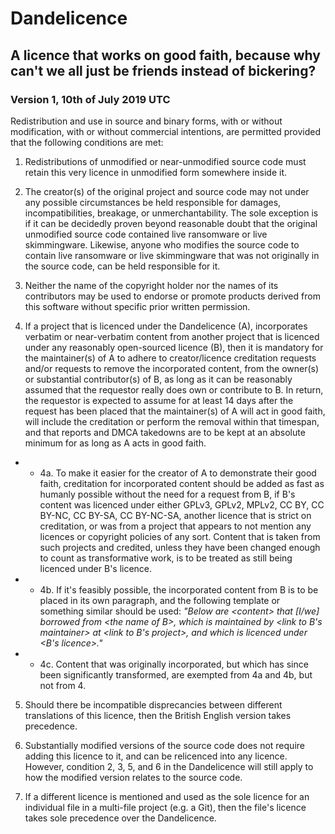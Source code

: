 # Dandelicence

## A licence that works on good faith, because why can't we all just be friends instead of bickering?

### Version 1, 10th of July 2019 UTC

Redistribution and use in source and binary forms, with or without modification, with or without commercial intentions, are permitted provided that the following conditions are met:

1) Redistributions of unmodified or near-unmodified source code must retain this very licence in unmodified form somewhere inside it.

2) The creator(s) of the original project and source code may not under any possible circumstances be held responsible for damages, incompatibilities, breakage, or unmerchantability. The sole exception is if it can be decidedly proven beyond reasonable doubt that the original unmodified source code contained live ransomware or live skimmingware. Likewise, anyone who modifies the source code to contain live ransomware or live skimmingware that was not originally in the source code, can be held responsible for it.

3) Neither the name of the copyright holder nor the names of its contributors may be used to endorse or promote products derived from this software without specific prior written permission.

4) If a project that is licenced under the Dandelicence (A), incorporates verbatim or near-verbatim content from another project that is licenced under any reasonably open-sourced licence (B), then it is mandatory for the maintainer(s) of A to adhere to creator/licence creditation requests and/or requests to remove the incorporated content, from the owner(s) or substantial contributor(s) of B, as long as it can be reasonably assumed that the requestor really does own or contribute to B. In return, the requestor is expected to assume for at least 14 days after the request has been placed that the maintainer(s) of A will act in good faith, will include the creditation or perform the removal within that timespan, and that reports and DMCA takedowns are to be kept at an absolute minimum for as long as A acts in good faith.

* * 4a. To make it easier for the creator of A to demonstrate their good faith, creditation for incorporated content should be added as fast as humanly possible without the need for a request from B, if B's content was licenced under either GPLv3, GPLv2, MPLv2, CC BY, CC BY-NC, CC BY-SA, CC BY-NC-SA, another licence that is strict on creditation, or was from a project that appears to not mention any licences or copyright policies of any sort. Content that is taken from such projects and credited, unless they have been changed enough to count as transformative work, is to be treated as still being licenced under B's licence.

* * 4b. If it's feasibly possible, the incorporated content from B is to be placed in its own paragraph, and the following template or something similar should be used: *"Below are \<content> that [I/we] borrowed from \<the name of B>, which is maintained by \<link to B's maintainer> at \<link to B's project>, and which is licenced under \<B's licence>."*

* * 4c. Content that was originally incorporated, but which has since been significantly transformed, are exempted from 4a and 4b, but not from 4.

5) Should there be incompatible disprecancies between different translations of this licence, then the British English version takes precedence.

6) Substantially modified versions of the source code does not require adding this licence to it, and can be relicenced into any licence. However, condition 2, 3, 5, and 6 in the Dandelicence will still apply to how the modified version relates to the source code.

7) If a different licence is mentioned and used as the sole licence for an individual file in a multi-file project (e.g. a Git), then the file's licence takes sole precedence over the Dandelicence.
